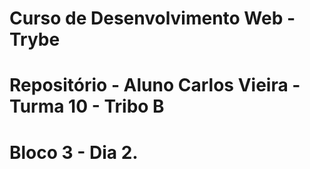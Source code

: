 # Curso de Desenvolvimento Web - Trybe
# Repositório - Aluno Carlos Vieira - Turma 10 - Tribo B
# Bloco 3 - Dia 2.